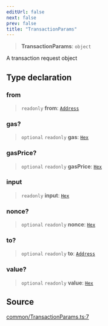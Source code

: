 ```yaml
---
editUrl: false
next: false
prev: false
title: "TransactionParams"
---
```


> **TransactionParams**: `object`

A transaction request object

## Type declaration

### from

> `readonly` **from**: [`Address`](/reference/tevm/actions-types/type-aliases/address/)

### gas?

> `optional` `readonly` **gas**: [`Hex`](/reference/tevm/actions-types/type-aliases/hex/)

### gasPrice?

> `optional` `readonly` **gasPrice**: [`Hex`](/reference/tevm/actions-types/type-aliases/hex/)

### input

> `readonly` **input**: [`Hex`](/reference/tevm/actions-types/type-aliases/hex/)

### nonce?

> `optional` `readonly` **nonce**: [`Hex`](/reference/tevm/actions-types/type-aliases/hex/)

### to?

> `optional` `readonly` **to**: [`Address`](/reference/tevm/actions-types/type-aliases/address/)

### value?

> `optional` `readonly` **value**: [`Hex`](/reference/tevm/actions-types/type-aliases/hex/)

## Source

[common/TransactionParams.ts:7](https://github.com/evmts/tevm-monorepo/blob/main/packages/actions-types/src/common/TransactionParams.ts#L7)
